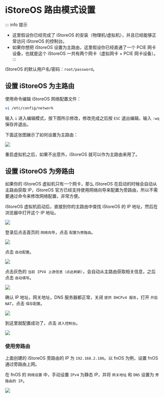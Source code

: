 # iStoreOS 路由模式设置

::: info 提示
- 这里假设你已经完成了 iStoreOS 的安装（物理机/虚拟机），并且已经能够正常访问 iStoreOS 的控制台。
- 如果你想把 iStoreOS 设置为主路由，这里假设你已经直通了一个 PCIE 网卡设备，也就是这个 iStoreOS 一共有两个网卡（虚拟网卡 + PCIE 网卡设备）。
:::

iStoreOS 的默认用户名/密码：`root/password`。

## 设置 iStoreOS 为主路由

使用命令编辑 iStoreOS 网络配置文件：

```sh
vi /etc/config/network
```

输入 `i` 进入编辑模式，按下图所示修改，修改完成之后按 `ESC` 退出编辑，输入 `:wq` 保存并退出。

下面这张图展示了如何设置为主路由：

![](https://img.slarker.me/wiki/Snipaste_2025-01-22_14-47-35.webp)

重启虚拟机之后，如果不出意外，iStoreOS 就可以作为主路由来用了。

## 设置 iStoreOS 为旁路由

如果你的 iStoreOS 虚拟机只有一个网卡，那么 iStoreOS 在启动的时候会自动从主路由获取 IP，iStoreOS 官方已经支持使用网络向导来配置为旁路由，所以不需要通过命令来修改网络配置，非常方便。

iStoreOS 虚拟机启动后，直接到你的主路由中查找 iStoreOS 的 IP 地址，然后在浏览器中打开这个 IP 地址。

![](https://img.slarker.me/wiki/9290b8f0f115411b9ad3bc64d8547c4c.webp)

登录后点击首页的 `网络向导`，点击 `配置为旁路由`。

![](https://img.slarker.me/wiki/91eaaa3983d54718863a6b066bf2d5f0.webp)

点击 `自动配置`。

![](https://img.slarker.me/wiki/af0a4c21344249e1ba2b955feeea252b.webp)

点击灰色的 `当前 IPV4 上游信息（点此刷新）`，会自动从主路由获取相关信息，之后点击 `自动填写`。

![](https://img.slarker.me/wiki/64dc189c740643429d96f06cabbfa21f.webp)

确认 IP 地址，网关地址，DNS 服务器都正常，关闭 `提供 DHCPv4 服务`，打开 `开启 NAT`，点击 `保存配置`。

![](https://img.slarker.me/wiki/996fd5f265c14649bd4d9f61020236b1.webp)

到这里就配置成功了，点击 `进入控制台`。

![](https://img.slarker.me/wiki/0b9ea5d43fde42f4b2c05869f302d917.webp)

### 使用旁路由

上面创建的 iStoreOS 旁路由的 IP 为 `192.168.2.186`。以 fnOS 为例，设置 fnOS 通过旁路由上网。

在 fnOS 的 `网络设置` 中，手动设置 `IPv4` 为静态 IP，并将 `网关地址` 和 `DNS` 设置为 `旁路由的 IP`。

![](https://img.slarker.me/wiki/1536e93bc814445bb9fcc05719cb1ff6.webp)
